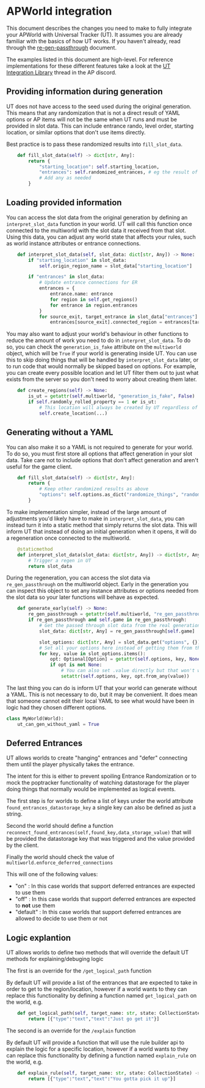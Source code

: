 # APWorld integration

This document describes the changes you need to make to fully integrate your APWorld with Universal Tracker (UT). It assumes you are already familiar with the basics of how UT works. If you haven't already, read through the [re-gen-passthrough](re-gen-passthrough.md) document.

The examples listed in this document are high-level. For reference implementations for these different features take a look at the [UT Integration Library](https://discord.com/channels/731205301247803413/1367996449270530080/1367997223991902219) thread in the AP discord.

## Providing information during generation

UT does not have access to the seed used during the original generation. This means that any randomization that is not a direct result of YAML options or AP items will not be the same when UT runs and must be provided in slot data. This can include entrance rando, level order, starting location, or similar options that don't use items directly.

Best practice is to pass these randomized results into `fill_slot_data`.

```python
    def fill_slot_data(self) -> dict[str, Any]:
        return {
            "starting_location": self.starting_location,
            "entrances": self.randomized_entrances, # eg the result of calling randomize_entrances(...).pairings
            # Add any as needed
        }
```

## Loading provided information

You can access the slot data from the original generation by defining an `interpret_slot_data` function in your world. UT will call this function once connected to the multiworld with the slot data it received from that slot. Using this data, you can adjust any world state that affects your rules, such as world instance attributes or entrance connections.

```python
    def interpret_slot_data(self, slot_data: dict[str, Any]) -> None:
        if "starting_location" in slot_data:
            self.origin_region_name = slot_data["starting_location"]

        if "entrances" in slot_data:
            # Update entrance connections for ER
            entrances = {
                entrance.name: entrance
                for region in self.get_regions()
                for entrance in region.entrances
            }
            for source_exit, target_entrance in slot_data["entrances"]:
                entrances[source_exit].connected_region = entrances[target_entrance].parent_region
```

You may also want to adjust your world's behaviour in other functions to reduce the amount of work you need to do in `interpret_slot_data`. To do so, you can check the `generation_is_fake` attribute on the `multiworld` object, which will be `True` if your world is generating inside UT. You can use this to skip doing things that will be handled by `interpret_slot_data` later, or to run code that would normally be skipped based on options. For example, you can create every possible location and let UT filter them out to just what exists from the server so you don't need to worry about creating them later.

```python
    def create_regions(self) -> None:
        is_ut = getattr(self.multiworld, "generation_is_fake", False)
        if self.randomly_rolled_property == 1 or is_ut:
            # This location will always be created by UT regardless of what UT happens to roll
            self.create_location(...)
```

## Generating without a YAML

You can also make it so a YAML is not required to generate for your world. To do so, you must first store all options that affect generation in your slot data. Take care not to include options that don't affect generation and aren't useful for the game client.

```python
    def fill_slot_data(self) -> dict[str, Any]:
        return {
            # Keep other randomized results as above
            "options": self.options.as_dict("randomize_things", "randomize_stuff", "logic_difficulty"),
        }
```

To make implementation simpler, instead of the large amount of adjustments you'd likely have to make in `interpret_slot_data`, you can instead turn it into a static method that simply returns the slot data. This will inform UT that instead of doing an initial generation when it opens, it will do a regeneration once connected to the multiworld.

```python
    @staticmethod
    def interpret_slot_data(slot_data: dict[str, Any]) -> dict[str, Any]:
        # Trigger a regen in UT
        return slot_data
```

During the regeneration, you can access the slot data via `re_gen_passthrough` on the multiworld object. Early in the generation you can inspect this object to set any instance attributes or options needed from the slot data so your later functions will behave as expected.

```python
    def generate_early(self) -> None:
        re_gen_passthrough = getattr(self.multiworld, "re_gen_passthrough", {})
        if re_gen_passthrough and self.game in re_gen_passthrough:
            # Get the passed through slot data from the real generation
            slot_data: dict[str, Any] = re_gen_passthrough[self.game]

            slot_options: dict[str, Any] = slot_data.get("options", {})
            # Set all your options here instead of getting them from the yaml
            for key, value in slot_options.items():
                opt: Optional[Option] = getattr(self.options, key, None)
                if opt is not None:
                    # You can also set .value directly but that won't work if you have OptionSets
                    setattr(self.options, key, opt.from_any(value))
```

The last thing you can do is inform UT that your world can generate without a YAML. This is not necessary to do, but it may be convenient. It does mean that someone cannot edit their local YAML to see what would have been in logic had they chosen different options.

```python
class MyWorld(World):
    ut_can_gen_without_yaml = True
```

## Deferred Entrances

UT allows worlds to create "hanging" entrances and "defer" connecting them until the player physically takes the entrance.

The intent for this is either to prevent spoiling Entrance Randomization or to mock the poptracker functionality of watching datastorage for the player doing things that normally would be implemented as logical events.

The first step is for worlds to define a list of keys under the world attribute `found_entrances_datastorage_key` a single key can also be defined as just a string.

Second the world should define a function `reconnect_found_entrances(self,found_key,data_storage_value)` that will be provided the datastorage key that was triggered and the value provided by the client.

Finally the world should check the value of `multiworld.enforce_deferred_connections`

This will one of the following values:

 * "on"      : In this case worlds that support deferred entrances are expected to use them
 * "off"     : In this case worlds that support deferred entrances are expected to **not** use them
 * "default" : In this case worlds that support deferred entrances are allowed to decide to use them or not

## Logic explantion

UT allows worlds to define two methods that will override the default UT methods for explaining/debuging logic

The first is an override for the `/get_logical_path` function

By default UT will provide a list of the entrances that are expected to take in order to get to the region/location, however if a world wants to they can replace this functionality by defining a function named `get_logical_path` on the world, e.g.

```python
    def get_logical_path(self, target_name: str, state: CollectionState) -> list[JSONMessagePart]:
        return [{"type":"text","text":"Just go get it"}]
```

The second is an override for the `/explain` function

By default UT will provide a function that will use the rule builder api to explain the logic for a specific location, however if a world wants to they can replace this functionality by defining a function named `explain_rule` on the world, e.g.

```python
    def explain_rule(self, target_name: str, state: CollectionState) -> list[JSONMessagePart]:
        return [{"type":"text","text":"You gotta pick it up"}]
```